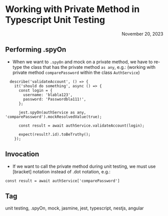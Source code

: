 # Working with Private Method in Typescript Unit Testing
<div style="text-align: right"> November 20, 2023 </div>

## Performing .spyOn
* When we want to `.spyOn` and mock on a private method, we have to re-type the class that has the private method `as any`, e.g.: (working with private method `comparePassword` within the class `AuthService`)
```
  describe('validateAccount', () => {
    it('should do something', async () => {
      const login = {
        username: 'blabla123',
        password: 'Passwordbla111!',
      };

      jest.spyOn(authService as any, 'comparePassword').mockResolvedValue(true);

      const result = await authService.validateAccount(login);

      expect(result?.id).toBeTruthy();
    });
```

## Invocation
* If we want to call the private method during unit testing, we must use [bracket] notation instead of .dot notation, e.g.: 
```
const result = await authService['comparePassword']
```

## Tag
unit testing, .spyOn, mock, jasmine, jest, typescript, nestjs, angular